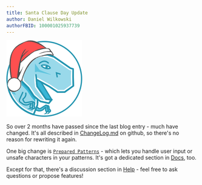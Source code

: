 ```yaml
---
title: Santa Clause Day Update
author: Daniel Wilkowski
authorFBID: 100001025937739
---
```


<img src="/img/t.regx.santa.png" className="blog-img t-regx-santa" alt=""/>

So over 2 months have passed since the last blog entry - much have changed. It's all described in
[ChangeLog.md](https://github.com/T-Regx/T-Regx/blob/develop/ChangeLog.md) on github, so there's no reason for rewriting
it again.

One big change is [`Prepared Patterns`](/docs/prepared-patterns) - which lets you handle user input or unsafe characters
in your patterns. It's got a dedicated section in [Docs](/docs/handling-user-input), too.

Except for that, there's a discussion section in [Help](/help) - feel free to ask questions or propose features!
